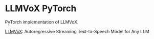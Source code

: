 # LLMVoX PyTorch

PyTorch implementation of LLMVoX.

[LLMVoX](https://arxiv.org/abs/2503.04724): Autoregressive Streaming Text-to-Speech Model for Any LLM
